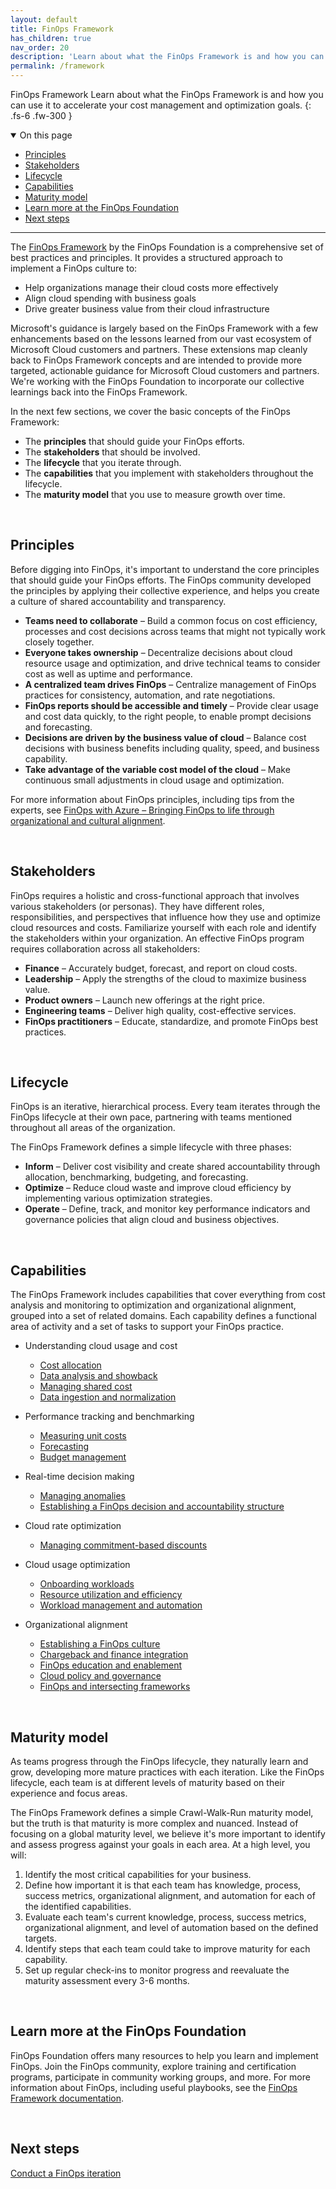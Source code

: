 ```yaml
---
layout: default
title: FinOps Framework
has_children: true
nav_order: 20
description: 'Learn about what the FinOps Framework is and how you can use it to accelerate your cost management and optimization goals.'
permalink: /framework
---
```


<span class="fs-9 d-block mb-4">FinOps Framework</span>
Learn about what the FinOps Framework is and how you can use it to accelerate your cost management and optimization goals.
{: .fs-6 .fw-300 }

<details open markdown="1">
   <summary class="fs-2 text-uppercase">On this page</summary>

- [Principles](#principles)
- [Stakeholders](#stakeholders)
- [Lifecycle](#lifecycle)
- [Capabilities](#capabilities)
- [Maturity model](#maturity-model)
- [Learn more at the FinOps Foundation](#learn-more-at-the-finops-foundation)
- [Next steps](#next-steps)

</details>

---

The [FinOps Framework](https://finops.org/framework) by the FinOps Foundation is a comprehensive set of best practices and principles. It provides a structured approach to implement a FinOps culture to:

- Help organizations manage their cloud costs more effectively
- Align cloud spending with business goals
- Drive greater business value from their cloud infrastructure

Microsoft's guidance is largely based on the FinOps Framework with a few enhancements based on the lessons learned from our vast ecosystem of Microsoft Cloud customers and partners. These extensions map cleanly back to FinOps Framework concepts and are intended to provide more targeted, actionable guidance for Microsoft Cloud customers and partners. We're working with the FinOps Foundation to incorporate our collective learnings back into the FinOps Framework.

In the next few sections, we cover the basic concepts of the FinOps Framework:

- The **principles** that should guide your FinOps efforts.
- The **stakeholders** that should be involved.
- The **lifecycle** that you iterate through.
- The **capabilities** that you implement with stakeholders throughout the lifecycle.
- The **maturity model** that you use to measure growth over time.

<br>

## Principles

Before digging into FinOps, it's important to understand the core principles that should guide your FinOps efforts. The FinOps community developed the principles by applying their collective experience, and helps you create a culture of shared accountability and transparency.

- **Teams need to collaborate** – Build a common focus on cost efficiency, processes and cost decisions across teams that might not typically work closely together.
- **Everyone takes ownership** – Decentralize decisions about cloud resource usage and optimization, and drive technical teams to consider cost as well as uptime and performance.
- **A centralized team drives FinOps** – Centralize management of FinOps practices for consistency, automation, and rate negotiations.
- **FinOps reports should be accessible and timely** – Provide clear usage and cost data quickly, to the right people, to enable prompt decisions and forecasting.
- **Decisions are driven by the business value of cloud** – Balance cost decisions with business benefits including quality, speed, and business capability.
- **Take advantage of the variable cost model of the cloud** – Make continuous small adjustments in cloud usage and optimization.

For more information about FinOps principles, including tips from the experts, see [FinOps with Azure – Bringing FinOps to life through organizational and cultural alignment](https://azure.microsoft.com/resources/finops-with-azure-bringing-finops-to-life-through-organizational-and-cultural-alignment/).

<br>

## Stakeholders

FinOps requires a holistic and cross-functional approach that involves various stakeholders (or personas). They have different roles, responsibilities, and perspectives that influence how they use and optimize cloud resources and costs. Familiarize yourself with each role and identify the stakeholders within your organization. An effective FinOps program requires collaboration across all stakeholders:

- **Finance** – Accurately budget, forecast, and report on cloud costs.
- **Leadership** – Apply the strengths of the cloud to maximize business value.
- **Product owners** – Launch new offerings at the right price.
- **Engineering teams** – Deliver high quality, cost-effective services.
- **FinOps practitioners** – Educate, standardize, and promote FinOps best practices.

<!--
You can also find related videos on the FinOps Foundation YouTube channel:
{% include video.md title="FinOps personas" id="gXzGwWDQmI0CFrHM" list="PLUSCToibAswkRhkO_PfxqD8et5j0F6VcC" %}
-->

<br>

## Lifecycle

FinOps is an iterative, hierarchical process. Every team iterates through the FinOps lifecycle at their own pace, partnering with teams mentioned throughout all areas of the organization.

The FinOps Framework defines a simple lifecycle with three phases:

- **Inform** – Deliver cost visibility and create shared accountability through allocation, benchmarking, budgeting, and forecasting.
- **Optimize** – Reduce cloud waste and improve cloud efficiency by implementing various optimization strategies.
- **Operate** – Define, track, and monitor key performance indicators and governance policies that align cloud and business objectives.

<br>

## Capabilities

The FinOps Framework includes capabilities that cover everything from cost analysis and monitoring to optimization and organizational alignment, grouped into a set of related domains. Each capability defines a functional area of activity and a set of tasks to support your FinOps practice.

- Understanding cloud usage and cost

  - [Cost allocation](./understand/allocation.md)
  - [Data analysis and showback](./understand/reporting.md)
  - [Managing shared cost](./understand/shared-cost.md)
  - [Data ingestion and normalization](./understand/ingestion.md)

- Performance tracking and benchmarking

  - [Measuring unit costs](./quantify/unit-economics.md)
  - [Forecasting](./quantify/forecasting.md)
  - [Budget management](./quantify/budgeting.md)

- Real-time decision making

  - [Managing anomalies](./understand/anomalies.md)
  - [Establishing a FinOps decision and accountability structure](./manage/structure.md)

- Cloud rate optimization

  - [Managing commitment-based discounts](./optimize/commitment-discounts.md)

- Cloud usage optimization

  - [Onboarding workloads](./manage/onboarding.md)
  - [Resource utilization and efficiency](./optimize/utilization-efficiency.md)
  - [Workload management and automation](./optimize/workloads.md)

- Organizational alignment

  - [Establishing a FinOps culture](./manage/culture.md)
  - [Chargeback and finance integration](./manage/invoicing-chargeback.md)
  - [FinOps education and enablement](./manage/education.md)
  - [Cloud policy and governance](./manage/policy.md)
  - [FinOps and intersecting frameworks](./manage/intersecting-disciplines.md)

<br>

## Maturity model

As teams progress through the FinOps lifecycle, they naturally learn and grow, developing more mature practices with each iteration. Like the FinOps lifecycle, each team is at different levels of maturity based on their experience and focus areas.

The FinOps Framework defines a simple Crawl-Walk-Run maturity model, but the truth is that maturity is more complex and nuanced. Instead of focusing on a global maturity level, we believe it's more important to identify and assess progress against your goals in each area. At a high level, you will:

1. Identify the most critical capabilities for your business.
2. Define how important it is that each team has knowledge, process, success metrics, organizational alignment, and automation for each of the identified capabilities.
3. Evaluate each team's current knowledge, process, success metrics, organizational alignment, and level of automation based on the defined targets.
4. Identify steps that each team could take to improve maturity for each capability.
5. Set up regular check-ins to monitor progress and reevaluate the maturity assessment every 3-6 months.

<br>

## Learn more at the FinOps Foundation

FinOps Foundation offers many resources to help you learn and implement FinOps. Join the FinOps community, explore training and certification programs, participate in community working groups, and more. For more information about FinOps, including useful playbooks, see the [FinOps Framework documentation](https://finops.org/framework).

<br>

## Next steps

[Conduct a FinOps iteration](../conduct-finops-iteration.md)

<br>
